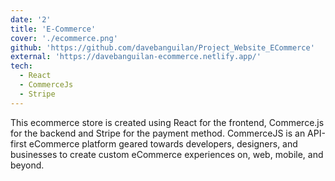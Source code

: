 ```yaml
---
date: '2'
title: 'E-Commerce'
cover: './ecommerce.png'
github: 'https://github.com/davebanguilan/Project_Website_ECommerce'
external: 'https://davebanguilan-ecommerce.netlify.app/'
tech:
  - React
  - CommerceJs
  - Stripe
---
```


This ecommerce store is created using React for the frontend, Commerce.js for the backend and Stripe for the payment method. CommerceJS is an API-first eCommerce platform geared towards developers, designers, and businesses to create custom eCommerce experiences on, web, mobile, and beyond.
